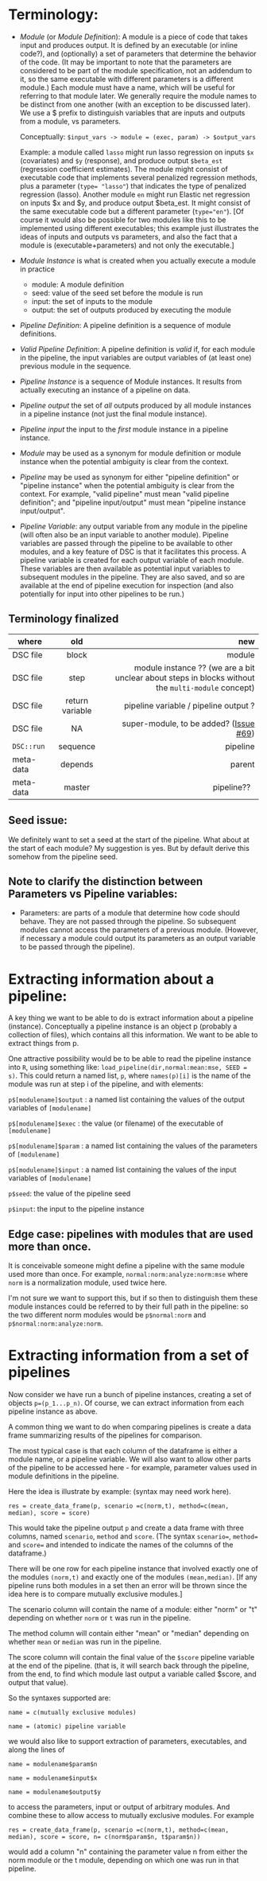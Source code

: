 # Terminology:

- *Module* (or *Module Definition*): A module is a piece of code that takes input and produces output.
  It is defined by an executable (or inline code?), and (optionally) a set of parameters that determine the behavior of the code.
  (It may be important to note that the parameters are considered to be part of the module specification, not an addendum to it,
  so the same executable with different parameters is a different module.)
  Each module must have a name, which will be useful for referring to that module later.
  We generally require the module names to be distinct from one another (with an exception to be discussed later).
  We use a $ prefix to distinguish variables that are inputs and outputs from a module, vs parameters.

  Conceptually: `$input_vars -> module = (exec, param) -> $output_vars`

  Example: a module called `lasso` might run lasso regression on inputs `$x` (covariates) and `$y` (response), and produce output `$beta_est` (regression coefficient estimates). The module might consist of executable code that implements several penalized regression methods, plus a parameter (`type= "lasso"`) that indicates the type of penalized regression (lasso).  Another module `en` might run Elastic net regression on inputs $x and $y, and produce output $beta_est. It might consist of the same executable code but a different parameter (`type="en"`). [Of course it would also be possible for two modules like this to be implemented using different executables; this example just illustrates the ideas of inputs and outputs vs parameters, and also the fact that a module is (executable+parameters) and not only the executable.]

- *Module Instance* is what is created when you actually execute a module in practice
  - module: A module definition
  - seed: value of the seed set before the module is run
  - input: the set of inputs to the module
  - output: the set of outputs produced by executing the module
  
- *Pipeline Definition*: A pipeline definition is a sequence of module definitions. 

- *Valid Pipeline Definition*: A pipeline definition is *valid* if, for each module in the pipeline, the input variables are output variables of (at least one) previous module in the sequence.

- *Pipeline Instance* is a sequence of Module instances. It results from actually executing an instance of a pipeline on data.
  
- *Pipeline output* the set of *all* outputs produced by all module instances in a pipeline instance (not just the final module instance).

- *Pipeline input* the input to the *first* module instance in a pipeline instance.

- *Module* may be used as a synonym for module definition or module instance when the potential ambiguity is clear from the context. 

- *Pipeline* may be used as synonym for either "pipeline definition" or "pipeline instance" when the potential ambiguity is clear from the context. For example, "valid pipeline" must mean "valid pipeline definition";  and "pipeline input/output" must mean "pipeline instance input/output". 

- *Pipeline Variable*: any output variable from any module in the pipeline (will often also be an input variable to another module). Pipeline variables are passed through the pipeline to be available to other modules, and a key feature of DSC is that it facilitates this process. A pipeline variable is created for each output variable of each module. These variables are then available as potential input variables to subsequent modules in the pipeline. They are also saved, and so are available at the end of pipeline execution for inspection (and also potentially for input into other pipelines to be run.)

## Terminology finalized

| where   |      old       |  new |
|----------|:-------------:|------:|
| DSC file |  block | module |
| DSC file |    step   | module instance ?? (we are a bit unclear about steps in blocks without the `multi-module` concept)|
| DSC file |    return variable   |   pipeline variable / pipeline output ?|
| DSC file | NA | super-module, to be added? ([Issue #69](https://github.com/stephenslab/dsc2/issues/69))|
| `DSC::run` | sequence |  pipeline   |
| meta-data | depends |  parent   |
| meta-data | master |  pipeline??   |


## Seed issue: 

We definitely want to set a seed at the start of the pipeline. What about at the start of each module? My
suggestion is yes. But by default derive this somehow from the pipeline seed.


## Note to clarify the distinction between Parameters vs Pipeline variables:

- Parameters: are parts of a module that determine how code should behave. They are not passed through the pipeline. So subsequent modules cannot access the parameters of a previous module. (However, if necessary a module could output its parameters as an output variable to be passed through the pipeline).


# Extracting information about a pipeline:

A key thing we want to be able to do is extract information about a pipeline (instance).
Conceptually a pipeline instance is an object p (probably a collection of files), which contains all this information.
We want to be able to extract things from p.

One attractive possibility would be to be able to read the pipeline instance into `R`, using something like:
`load_pipeline(dir,normal:mean:mse, SEED = s)`. This could return a named list, `p`,
where `names(p)[i]` is the name of the module was run at step i of the pipeline, and with elements:

`p$[modulename]$output` : a named list containing the values of the output variables of `[modulename]`

`p$[modulename]$exec`  : the value (or filename) of the executable of `[modulename]`

`p$[modulename]$param`  : a named list containing the values of the parameters of `[modulename]`

`p$[modulename]$input` : a named list containing the values of the input variables of `[modulename]`

`p$seed`: the value of the pipeline seed

`p$input`: the input to the pipeline instance

## Edge case: pipelines with modules that are used more than once.

It is conceivable someone might define a pipeline with the same module used more than once.
For example, `normal:norm:analyze:norm:mse` where `norm` is a normalization module, used twice here.

I'm not sure we want to support this, but if so then to distinguish them
these module instances could be referred to by their full path in the pipeline:
so the two different norm modules would be
`p$normal:norm` and `p$normal:norm:analyze:norm`.


# Extracting information from a set of pipelines

Now consider we have run a bunch of pipeline instances, creating a set of objects
`p=(p_1...p_n)`. Of course, we can extract information from each pipeline instance as above.

A common thing we want to do when comparing pipelines is create a data frame summarizing results of the pipelines
for comparison.

The most typical case is that each column of the dataframe is either a module name,
or a pipeline variable. We will also want to allow other parts of the pipeline to be accessed here - for example,
parameter values used in module definitions in the pipeline.

Here the idea is illustrate by example: (syntax may need work here).

``res = create_data_frame(p, scenario =c(norm,t), method=c(mean, median), score = score)``

This would take the pipeline output `p` and
create a data frame with three columns, named `scenario`, `method` and `score`.
(The syntax `scenario=`, `method=` and `score=` and intended to indicate the names of the columns of the dataframe.)

There will be one row for each pipeline instance that involved exactly one of the modules ``(norm,t)`` and exactly
one of the modules ``(mean,median)``.
[If any pipeline runs both modules in a set then an error will
be thrown since the idea here is to compare mutually exclusive modules.]

The scenario column will contain the name of a module: either "norm" or "t" depending on whether `norm` or `t` was run in the pipeline.

The method column will contain either "mean" or "median" depending on whether `mean` or `median` was run in the pipeline.

The score column will contain the final value of the `$score` pipeline variable at the end of the pipeline.
(that is, it will search back through the pipeline, from the end,
to find which module last output a variable called $score, and output that value).

So the syntaxes supported are:

`name = c(mutually exclusive modules)`

`name = (atomic) pipeline variable`

we would also like to support extraction of parameters, executables, and  along the lines of

`name = modulename$param$n`

`name = modulename$input$x`

`name = modulename$output$y`

to access the parameters, input or output of arbitrary modules.
And combine these to allow access to mutually exclusive modules.
For example

`res = create_data_frame(p, scenario =c(norm,t), method=c(mean, median), score = score,
n= c(norm$param$n, t$param$n))`

would add a column "n" containing the parameter value n from either the norm module or the t module, depending on
which one was run in that pipeline.

